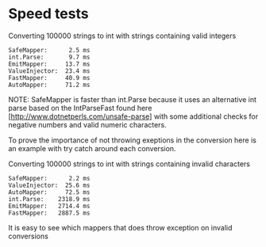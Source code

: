Speed tests
=============

Converting 100000 strings to int with strings containing valid integers

    SafeMapper:      2.5 ms
    int.Parse:       9.7 ms
    EmitMapper:     13.7 ms
    ValueInjector:  23.4 ms
    FastMapper:     40.9 ms
    AutoMapper:     71.2 ms

NOTE: SafeMapper is faster than int.Parse because it uses an alternative int parse based on the IntParseFast found here [http://www.dotnetperls.com/unsafe-parse] with some additional checks for negative numbers and valid numeric characters.

To prove the importance of not throwing exeptions in the conversion here is an example with try catch around each conversion.

Converting 100000 strings to int with strings containing invalid characters

    SafeMapper:      2.2 ms
    ValueInjector:  25.6 ms
    AutoMapper:     72.5 ms
    int.Parse:    2318.9 ms
    EmitMapper:   2714.4 ms
    FastMapper:   2887.5 ms

It is easy to see which mappers that does throw exception on invalid conversions